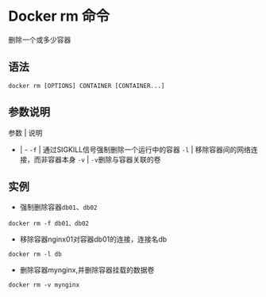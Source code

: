 # Docker rm 命令

删除一个或多少容器

## 语法

```
docker rm [OPTIONS] CONTAINER [CONTAINER...]
```

## 参数说明

参数 | 说明
- | -
`-f` | 通过SIGKILL信号强制删除一个运行中的容器
`-l` | 移除容器间的网络连接，而非容器本身
`-v` | `-v`删除与容器关联的卷

## 实例

- 强制删除容器`db01`、`db02`

```
docker rm -f db01、db02
```

- 移除容器nginx01对容器db01的连接，连接名db

```
docker rm -l db 
```

- 删除容器mynginx,并删除容器挂载的数据卷

```
docker rm -v mynginx
```